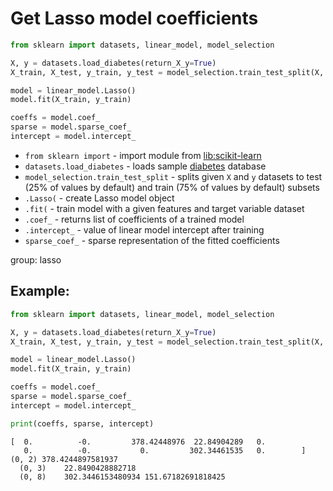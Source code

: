 # Get Lasso model coefficients

```python
from sklearn import datasets, linear_model, model_selection

X, y = datasets.load_diabetes(return_X_y=True)
X_train, X_test, y_train, y_test = model_selection.train_test_split(X, y)

model = linear_model.Lasso()
model.fit(X_train, y_train)

coeffs = model.coef_
sparse = model.sparse_coef_
intercept = model.intercept_  
```

- `from sklearn import` - import module from [lib:scikit-learn](https://onelinerhub.com/python-scikit-learn/how-to-install-scikit-learn-using-pip)
- `datasets.load_diabetes` - loads sample [diabetes](https://scikit-learn.org/stable/modules/generated/sklearn.datasets.load_diabetes.html) database
- `model_selection.train_test_split` - splits given `X` and `y` datasets to test (25% of values by default) and train (75% of values by default) subsets
- `.Lasso(` - create Lasso model object
- `.fit(` - train model with a given features and target variable dataset
- `.coef_` - returns list of coefficients of a trained model
- `.intercept_` - value of linear model intercept after training
- `sparse_coef_` - sparse representation of the fitted coefficients

group: lasso

## Example: 
```python
from sklearn import datasets, linear_model, model_selection

X, y = datasets.load_diabetes(return_X_y=True)
X_train, X_test, y_train, y_test = model_selection.train_test_split(X, y)

model = linear_model.Lasso()
model.fit(X_train, y_train)

coeffs = model.coef_
sparse = model.sparse_coef_
intercept = model.intercept_  

print(coeffs, sparse, intercept)
```
```
[  0.          -0.         378.42448976  22.84904289   0.
   0.          -0.           0.         302.34461535   0.        ]   (0, 2)	378.4244897581937
  (0, 3)	22.8490428882718
  (0, 8)	302.3446153480934 151.67182691818425

```

